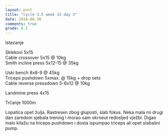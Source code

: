 ```yaml
---
layout: post
title: "cycle 3.5 week 13 day 3"
date: 2016-06-30
comments: true
grade: 6.5
---
```


Istezanje

Sklekovi 5x15  
Cable crossover 5x15 @ 10kg  
Smith incline press 5x12-15 @ 35kg   

Uski bench 8x8-9 @ 45kg   
Triceps pushdown 5xmax. @ 15kg + drop sets    
Cable reverse pressdown 5-6x12 @ 10kg  

Landmine press 4x15  

Trčanje 1000m

Lopatica opet žulja. Rastresen zbog gluposti, slab fokus. Neka mala mi drugi dan zaredom sjebala trening i morao sam okrneut redosljed vježbi. Digao malo kilažu na triceps pushdown i dosta ispumpao triceps ali opet slabašni pump.

